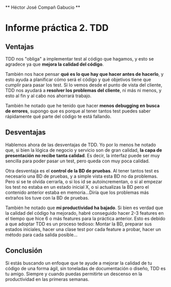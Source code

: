 ** Héctor José Compañ Gabucio **

# Informe práctica 2. TDD

## Ventajas
TDD nos "obliga" a implementar test al código que hagamos, y esto se agradece ya que **mejora la calidad del código**.

También nos hace pensar **qué es lo que hay que hacer antes de hacerlo**, y esto ayuda a planificar cómo será el código y qué objetivos tiene que cumplir para pasar los test. Si lo vemos desde el punto de vista del cliente, TDD nos ayudará a **resolver los problemas del cliente**, ni más ni menos, y esto al fin y al cabo nos ahorrará trabajo.

También he notado que he tenido que hacer **menos debugging en busca de errores**, supongo que es porque al tener tantos test puedes saber rápidamente qué parte del código te está fallando.

## Desventajas
Hablemos ahora de las desventajas de TDD. Yo por lo menos he notado que, si bien la lógica de negocio y servicio son de gran calidad, **la capa de presentación no recibe tanta calidad**. Es decir, la interfaz puede ser muy sencilla para poder pasar un test, pero queda con muy poca calidad.

Otra desventaja es el **control de la BD de pruebas**. Al tener tantos test es necesario una BD de pruebas, y a simple vista esta BD no da problemas. Pero si se te olvida cerrarla, o si los id se autoincrementan, o si al empezar los test no estaba en un estado inicial X, o si actualizas la BD pero el contenido anterior estaba en memoria...Diría que los problemas más extraños los tuve con la BD de pruebas.

También he notado que **mi productividad ha bajado**. Si bien es verdad que la calidad del código ha mejorado, habré conseguido hacer 2-3 features en el tiempo que hice 6 o más features para la práctica anterior. Esto es debido a que adoptar TDD es un proceso tedioso: Montar la BD, preparar sus estados iniciales, hacer una clase test por cada feature a probar, hacer un método para cada salida posible...

## Conclusión
Si estás buscando un enfoque que te ayude a mejorar la calidad de tu código de una forma ágil, sin toneladas de documentación o diseño, TDD es tu amigo. Siempre y cuando puedas permitirte un descenso en la productividad en las primeras semanas.
